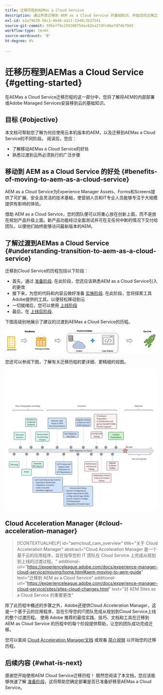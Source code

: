 ```yaml
---
title: 迁移历程到AEMas a Cloud Service
description: 通过熟悉迁移到 AEM as a Cloud Service 的基础知识，开始您的迁移之旅
exl-id: e1a79630-56c1-4648-aa11-3348c3b37541
source-git-commit: 595eff9c259208754ac62ea27dfc6be7d74b79d3
workflow-type: tm+mt
source-wordcount: '0'
ht-degree: 0%

---
```


# 迁移历程到AEMas a Cloud Service {#getting-started}

在AEMas a Cloud Service迁移历程的这一部分中，您将了解将AEM的内部部署或Adobe Managed Services安装移到云的基础知识。

## 目标 {#objective}

本文档可帮助您了解为何应使用云本机版本的AEM，以及迁移到AEMas a Cloud Service的不同阶段。 阅读后，您应：

* 了解移动AEMas a Cloud Service的好处
* 熟悉过渡到云所必须执行的广泛步骤

## 移动到 AEM as a Cloud Service 的好处 {#benefits-of-moving-to-aem-as-a-cloud-service}

AEM as a Cloud Service为Experience Manager Assets、Forms和Screens提供了可扩展、安全且灵活的技术基础，使营销人员和IT专业人员能够专注于大规模提供有影响的体验。

借助 AEM as a Cloud Service，您的团队便可以将重心放在创新上面，而不是放在规划产品升级上面。新产品功能经过全面测试并可在无任何中断的情况下交付给团队，以便他们始终能够访问最新版本的AEM。

## 了解过渡到AEMas a Cloud Service {#understanding-transition-to-aem-as-a-cloud-service}

迁移到Cloud Service的历程包括以下阶段：

* 首先，通过 [准备阶段](/help/journey-migration/readiness.md). 在此阶段，您还应该熟悉AEM as a Cloud Service引入的更改
* 接下来，为您的代码和内容云做好准备 [实施阶段](/help/journey-migration/implementation.md). 在此阶段，您将探索工具Adobe提供的工具，以便轻松移动到云
* 一切就绪后，您可以使用 [上线阶段](/help/journey-migration/go-live.md)
* 最后，在 [上线后阶段](/help/journey-migration/post-go-live.md).

下图高级别地展示了建议的过渡到AEMas a Cloud Service的历程。

![图像](/help/journey-migration/assets/move-aemcloud-process.png)

您还可以参阅下图，了解有关迁移历程的更详细、更精细的视图。

![图像](/help/journey-migration/assets/migration-process.png)

## Cloud Acceleration Manager {#cloud-acceleration-manager}

>[!CONTEXTUALHELP]
>id="aemcloud_cam_overview"
>title="关于 Cloud Acceleration Manager"
>abstract="Cloud Acceleration Manager 是一个基于云的应用程序，旨在指导您的 IT 团队在 Cloud Service 上完成从规划到上线的过渡过程。"
>additional-url="https://experienceleague.adobe.com/docs/experience-manager-cloud-service/moving/home.html#aem-moving-to-aem-guide" text="迁移到 AEM as a Cloud Service"
>additional-url="https://experienceleague.adobe.com/docs/experience-manager-cloud-service/sites/sites-cloud-changes.html" text="对 AEM Sites as a Cloud Service 的重要更改"

除了此历程中概述的步骤之外，Adobe还提供Cloud Acceleration Manager，这是一个基于云的应用程序，旨在引导您的IT团队完成从规划到Cloud Service上线的整个过渡历程。 使用 Adobe 推荐的最佳实践、技巧、文档和工具在迁移到 AEM as Cloud Service 的历程中的每个阶段提供帮助，让您的团队成功完成迁移。

您可以查阅 [Cloud Acceleration Manager文档](/help/journey-migration/cloud-acceleration-manager/using-cam/getting-started-cam.md) 或观看 [简介视频](https://experienceleague.adobe.com/?launch=ExperienceManager-A-1-2021.1.migration&amp;recommended=ExperienceManager-A-1-2021.1.migration&amp;lang=en#dashboard/learning) 以开始您的迁移历程。

## 后续内容 {#what-is-next}

感谢您开始使用AEM Cloud Service迁移历程！ 既然您阅读了本文档，您应该能够快速了解 [准备阶段](/help/journey-migration/readiness.md)，这将帮助您确定部署是否已准备好移至AEMas a Cloud Service。
